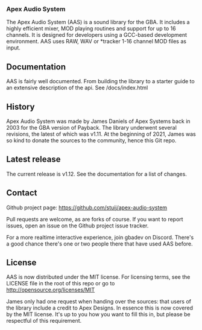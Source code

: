 ### Apex Audio System

The Apex Audio System (AAS) is a sound library for the GBA. It includes a highly
efficient mixer, MOD playing routines and support for up to 16 channels. It is
designed for developers using a GCC-based development environment. AAS uses RAW,
WAV or *tracker 1-16 channel MOD files as input.


## Documentation

AAS is fairly well documented. From building the library to a starter guide to
an extensive description of the api. See <root>/docs/index.html


## History

Apex Audio System was made by James Daniels of Apex Systems back in 2003 for the
GBA version of Payback. The library underwent several revisions, the latest of
which was v1.11. At the beginning of 2021, James was so kind to donate the
sources to the community, hence this Git repo.


## Latest release

The current release is v1.12. See the documentation for a list of changes.


## Contact

Github project page: https://github.com/stuij/apex-audio-system

Pull requests are welcome, as are forks of course. If you want to report issues,
open an issue on the Github project issue tracker.

For a more realtime interactive experience, join gbadev on Discord. There's a
good chance there's one or two people there that have used AAS before.


## License

AAS is now distributed under the MIT license. For licensing terms, see the
LICENSE file in the root of this repo or go to
http://opensource.org/licenses/MIT

James only had one request when handing over the sources: that users of the
library include a credit to Apex Designs. In essence this is now covered by the
MIT license. It's up to you how you want to fill this in, but please be
respectful of this requirement.
